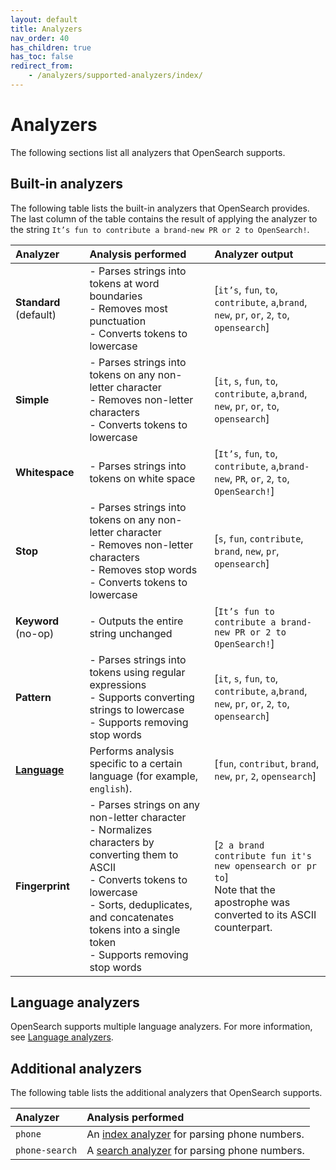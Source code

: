 ```yaml
---
layout: default
title: Analyzers
nav_order: 40
has_children: true
has_toc: false
redirect_from:
    - /analyzers/supported-analyzers/index/
---
```


# Analyzers

The following sections list all analyzers that OpenSearch supports.

## Built-in analyzers

The following table lists the built-in analyzers that OpenSearch provides. The last column of the table contains the result of applying the analyzer to the string `It’s fun to contribute a brand-new PR or 2 to OpenSearch!`.

Analyzer | Analysis performed | Analyzer output 
:--- | :--- | :---
**Standard** (default) | - Parses strings into tokens at word boundaries <br> - Removes most punctuation <br> - Converts tokens to lowercase | [`it’s`, `fun`, `to`, `contribute`, `a`,`brand`, `new`, `pr`, `or`, `2`, `to`, `opensearch`]
**Simple** | - Parses strings into tokens on any non-letter character <br> - Removes non-letter characters <br> - Converts tokens to lowercase  | [`it`, `s`, `fun`, `to`, `contribute`, `a`,`brand`, `new`, `pr`, `or`, `to`, `opensearch`]
**Whitespace** | - Parses strings into tokens on white space | [`It’s`, `fun`, `to`, `contribute`, `a`,`brand-new`, `PR`, `or`, `2`, `to`, `OpenSearch!`]
**Stop** | - Parses strings into tokens on any non-letter character <br> - Removes non-letter characters <br> - Removes stop words <br> - Converts tokens to lowercase | [`s`, `fun`, `contribute`, `brand`, `new`, `pr`, `opensearch`]
**Keyword** (no-op) | - Outputs the entire string unchanged | [`It’s fun to contribute a brand-new PR or 2 to OpenSearch!`]
**Pattern** | - Parses strings into tokens using regular expressions <br> - Supports converting strings to lowercase <br> - Supports removing stop words | [`it`, `s`, `fun`, `to`, `contribute`, `a`,`brand`, `new`, `pr`, `or`, `2`, `to`, `opensearch`]
[**Language**]({{site.url}}{{site.baseurl}}/analyzers/language-analyzers/index/) | Performs analysis specific to a certain language (for example, `english`). | [`fun`, `contribut`, `brand`, `new`, `pr`, `2`, `opensearch`]
**Fingerprint** | - Parses strings on any non-letter character <br> - Normalizes characters by converting them to ASCII <br> - Converts tokens to lowercase <br> - Sorts, deduplicates, and concatenates tokens into a single token <br> - Supports removing stop words | [`2 a brand contribute fun it's new opensearch or pr to`] <br> Note that the apostrophe was converted to its ASCII counterpart.

## Language analyzers

OpenSearch supports multiple language analyzers. For more information, see [Language analyzers]({{site.url}}{{site.baseurl}}/analyzers/language-analyzers/index).

## Additional analyzers

The following table lists the additional analyzers that OpenSearch supports.

| Analyzer       | Analysis performed                                                                                       |
|:---------------|:---------------------------------------------------------------------------------------------------------|
| `phone`        | An [index analyzer]({{site.url}}{{site.baseurl}}/analyzers/index-analyzers/) for parsing phone numbers.  |
| `phone-search` | A [search analyzer]({{site.url}}{{site.baseurl}}/analyzers/search-analyzers/) for parsing phone numbers. |
